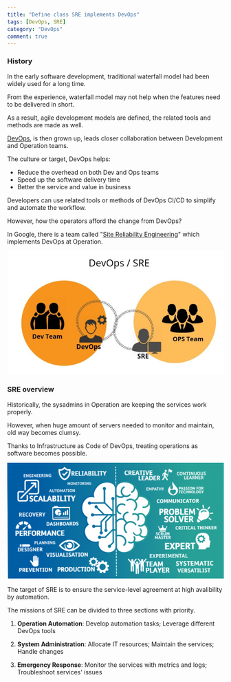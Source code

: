 ```yaml
---
title: "Define class SRE implements DevOps"
tags: [DevOps, SRE]
category: "DevOps"
comment: true
---
```


### History

In the early software development, traditional waterfall model had been widely used for a long time.<br>

From the experience, waterfall model may not help when the features need to be delivered in short.<br>

As a result, agile development models are defined, the related tools and methods are made as well.<br>

[DevOps][amazon-devops], is then grown up, leads closer collaboration between Development and Operation teams.<br>

The culture or target, DevOps helps:

- Reduce the overhead on both Dev and Ops teams
- Speed up the software delivery time
- Better the service and value in business

Developers can use related tools or methods of DevOps CI/CD to simplify and automate the workflow.<br>

However, how the operators afford the change from DevOps?<br>

In Google, there is a team called "[Site Reliability Engineering][google-sre]" which implements DevOps at Operation.<br>

![devops-sre](/assets/posts/2020-07-01/devops-sre.png)

### SRE overview

Historically, the sysadmins in Operation are keeping the services work properly.<br>

However, when huge amount of servers needed to monitor and maintain, old way becomes clumsy.<br>

Thanks to Infrastructure as Code of DevOps, treating operations as software becomes possible.<br>

![great-sre](/assets/posts/2020-07-01/great-sre.png)

The target of SRE is to ensure the service-level agreement at high avalibility by automation.<br>

The missions of SRE can be divided to three sections with priority.

1. **Operation Automation**: Develop automation tasks; Leverage different DevOps tools

2. **System Administration**: Allocate IT resources; Maintain the services; Handle changes

3. **Emergency Response**: Monitor the services with metrics and logs; Troubleshoot services' issues

[amazon-devops]: https://aws.amazon.com/devops/what-is-devops/?nc1=h_ls
[google-sre]: https://landing.google.com/sre/
